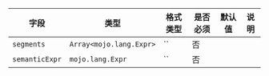 | 字段 | 类型 | 格式类型 | 是否必须 | 默认值 | 说明 |
|---|---|---|---|---|---|
| `segments` | `Array<mojo.lang.Expr>` | `` | 否 |  |
| `semanticExpr` | `mojo.lang.Expr` | `` | 否 |  |

